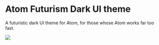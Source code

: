 # Atom Futurism Dark UI theme

A futuristic dark UI theme for Atom, for those whose Atom works far too fast.

![](https://f.cloud.github.com/assets/671378/2265086/c6897dba-9e7b-11e3-945d-551cac610717.png)
